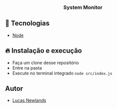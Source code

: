<h3 align="center">
  System Monitor
</h3>

## 🚀 Tecnologias 

- [Node](https://nodejs.org/en/)

## 🔥 Instalação e execução

- Faça um clone desse repositório
- Entre na pasta
- Execute no terminal integrado `node src/index.js`

## Autor
- [Lucas Newlands](https://github.com/newlandslucas)
